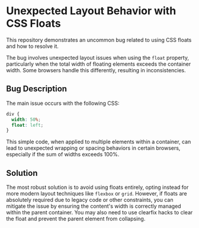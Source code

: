 # Unexpected Layout Behavior with CSS Floats

This repository demonstrates an uncommon bug related to using CSS floats and how to resolve it.

The bug involves unexpected layout issues when using the `float` property, particularly when the total width of floating elements exceeds the container width. Some browsers handle this differently, resulting in inconsistencies.

## Bug Description

The main issue occurs with the following CSS:

```css
div {
  width: 50%;
  float: left;
}
```

This simple code, when applied to multiple elements within a container, can lead to unexpected wrapping or spacing behaviors in certain browsers, especially if the sum of widths exceeds 100%.

## Solution

The most robust solution is to avoid using floats entirely, opting instead for more modern layout techniques like `flexbox` or `grid`. However, if floats are absolutely required due to legacy code or other constraints, you can mitigate the issue by ensuring the content's width is correctly managed within the parent container.  You may also need to use clearfix hacks to clear the float and prevent the parent element from collapsing.